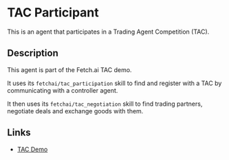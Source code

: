 # TAC Participant

This is an agent that participates in a Trading Agent Competition (TAC).

## Description

This agent is part of the Fetch.ai TAC demo. 

It uses its `fetchai/tac_participation` skill to find and register with a TAC by communicating with a controller agent.

It then uses its `fetchai/tac_negotiation` skill to find trading partners, negotiate deals and exchange goods with them.

## Links

- <a href="https://docs.fetch.ai/aea/tac-skills-contract/" target="_blank">TAC Demo</a>
